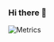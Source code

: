 ### Hi there 👋

<img src = "https://github-readme-stats.vercel.app/api?username=fabosch&count_private=true" alt = "Metrics">
